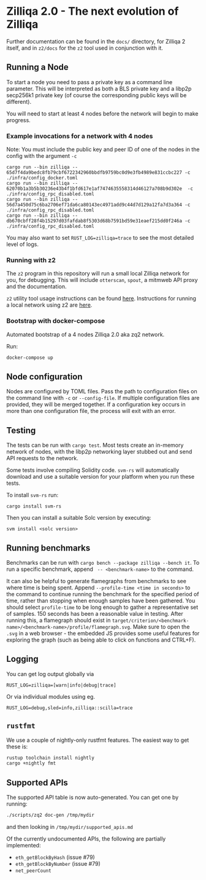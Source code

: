 # Zilliqa 2.0 - The next evolution of Zilliqa

Further documentation can be found in the `docs/` directory, for Zilliqa 2 itself, and in `z2/docs` for the `z2` tool used in conjunction with it.

## Running a Node

To start a node you need to pass a private key as a command line parameter.
This will be interpreted as both a BLS private key and a libp2p secp256k1 private key (of course the corresponding public keys will be different).

You will need to start at least 4 nodes before the network will begin to make progress.

### Example invocations for a network with 4 nodes

Note: You must include the public key and peer ID of one of the nodes in the config with the argument `-c`

```
cargo run --bin zilliqa -- 65d7f4da9bedc8fb79cbf6722342960bbdfb9759bc0d9e3fb4989e831ccbc227 -c ./infra/config_docker.toml
cargo run --bin zilliqa -- 62070b1a3b5b30236e43b4f1bfd617e1af7474635558314d46127a708b9d302e  -c ./infra/config_rpc_disabled.toml
cargo run --bin zilliqa -- 56d7a450d75c6ba2706ef71da6ca80143ec4971add9c44d7d129a12fa7d3a364 -c ./infra/config_rpc_disabled.toml
cargo run --bin zilliqa -- db670cbff28f4b15297d03fafdab8f5303d68b7591bd59e31eaef215dd0f246a -c ./infra/config_rpc_disabled.toml
```

You may also want to set `RUST_LOG=zilliqa=trace` to see the most detailed level of logs.

### Running with z2

The `z2` program in this repository will run a small local Zilliqa network for you, for debugging. This will include `otterscan`, `spout`, a mitmweb API proxy and the documentation.

`z2` utility tool usage instructions can be found [here](./z2/docs/README.md). Instructions for running a local network using z2 are [here](./z2/docs/local-network.md).


### Bootstrap with docker-compose

Automated bootstrap of a 4 nodes Zilliqa 2.0 aka zq2 network.

Run:

```bash
docker-compose up
```

## Node configuration

Nodes are configured by TOML files.
Pass the path to configuration files on the command line with `-c` or `--config-file`.
If multiple configuration files are provided, they will be merged together.
If a configuration key occurs in more than one configuration file, the process will exit with an error.

## Testing

The tests can be run with `cargo test`.
Most tests create an in-memory network of nodes, with the libp2p networking layer stubbed out and send API requests to the network.

Some tests involve compiling Solidity code.
`svm-rs` will automatically download and use a suitable version for your platform when you run these tests.

To install `svm-rs` run:

```
cargo install svm-rs
```

Then you can install a suitable Solc version by executing:

```
svm install <solc version>
```

## Running benchmarks

Benchmarks can be run with `cargo bench --package zilliqa --bench it`.
To run a specific benchmark, append ` -- <benchmark-name>` to the command.

It can also be helpful to generate flamegraphs from benchmarks to see where time is being spent.
Append `--profile-time <time in seconds>` to the command to continue running the benchmark for the specified period of time, rather than stopping when enough samples have been gathered.
You should select `profile-time` to be long enough to gather a representative set of samples.
150 seconds has been a reasonable value in testing.
After running this, a flamegraph should exist in `target/criterion/<benchmark-name>/<benchmark-name>/profile/flamegraph.svg`.
Make sure to open the `.svg` in a web browser - the embedded JS provides some useful features for exploring the graph (such as being able to click on functions and CTRL+F).

## Logging

You can get log output globally via

```unset
RUST_LOG=zilliqa=[warn|info|debug|trace]
```

Or via individual modules using eg.

```unset
RUST_LOG=debug,sled=info,zilliqa::scilla=trace
```

## `rustfmt`

We use a couple of nightly-only rustfmt features. The easiest way to get these is:

```sh
rustup toolchain install nightly
cargo +nightly fmt
```

## Supported APIs

The supported API table is now auto-generated. You can get one by running:

```sh
./scripts/zq2 doc-gen /tmp/mydir
```

and then looking in `/tmp/mydir/supported_apis.md`

Of the currently undocumented APIs, the following are partially implemented:

  * `eth_getBlockByHash` (issue #79)
  * `eth_getBlockByNumber` (issue #79)
  * `net_peerCount`
